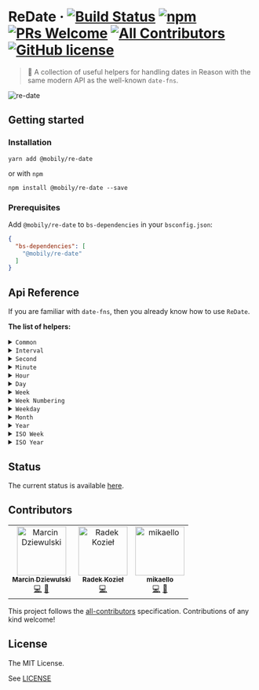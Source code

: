 # ReDate &middot; [![Build Status](https://img.shields.io/travis/com/mobily/re-date.svg?style=flat-square)](https://travis-ci.com/mobily/re-date) [![npm](https://img.shields.io/npm/v/@mobily/re-date.svg?style=flat-square)](https://www.npmjs.com/package/@mobily/re-date)  [![PRs Welcome](https://img.shields.io/badge/PRs-welcome-brightgreen.svg?style=flat-square)](http://makeapullrequest.com) [![All Contributors](https://img.shields.io/badge/all_contributors-1-orange.svg?style=flat-square)](#contributors) [![GitHub license](https://img.shields.io/badge/license-MIT-blue.svg?style=flat-square)](https://github.com/mobily/re-date/blob/master/LICENSE)

>  📆 A collection of useful helpers for handling dates in Reason with the same modern API as the well-known `date-fns`.

![re-date](https://raw.githubusercontent.com/mobily/re-date/master/assets/header.png)

## Getting started

### Installation

```shell
yarn add @mobily/re-date
```

or with `npm`

```shell
npm install @mobily/re-date --save
```

### Prerequisites

Add `@mobily/re-date` to `bs-dependencies` in your `bsconfig.json`:

```json
{
  "bs-dependencies": [
    "@mobily/re-date"
  ]
}
```

## Api Reference

If you are familiar with `date-fns`, then you already know how to use `ReDate`.

**The list of helpers:**

<!-- TOC:START - Do not remove or modify this section -->
<details>
<summary><code>Common</code></summary>

* [isEqual](docs/common.md#isequal)
* [isBefore](docs/common.md#isbefore)
* [isAfter](docs/common.md#isafter)
* [isFuture](docs/common.md#isfuture)
* [isPast](docs/common.md#ispast)
* [compareAsc](docs/common.md#compareasc)
* [compareDesc](docs/common.md#comparedesc)
* [maxOfArray](docs/common.md#maxofarray)
* [maxOfList](docs/common.md#maxoflist)
* [minOfArray](docs/common.md#minofarray)
* [minOfList](docs/common.md#minoflist)
* [isValid](docs/common.md#isvalid)
* [closestToArray](docs/common.md#closesttoarray)
* [closestToList](docs/common.md#closesttolist)
</details>

<details>
<summary><code>Interval</code></summary>

* [isWithinInterval](docs/interval.md#iswithininterval)
* [areIntervalsOverlapping](docs/interval.md#areintervalsoverlapping)
* [getOverlappingDaysInIntervals](docs/interval.md#getoverlappingdaysinintervals)
* [eachDayOfIntervalArray](docs/interval.md#eachdayofintervalarray)
* [eachDayOfIntervalList](docs/interval.md#eachdayofintervallist)
</details>

<details>
<summary><code>Second</code></summary>

* [addSeconds](docs/second.md#addseconds)
* [subSeconds](docs/second.md#subseconds)
* [differenceInSeconds](docs/second.md#differenceinseconds)
* [startOfSecond](docs/second.md#startofsecond)
* [endOfSecond](docs/second.md#endofsecond)
* [isSameSecond](docs/second.md#issamesecond)
</details>

<details>
<summary><code>Minute</code></summary>

* [addMinutes](docs/minute.md#addminutes)
* [subMinutes](docs/minute.md#subminutes)
* [differenceInMinutes](docs/minute.md#differenceinminutes)
* [startOfMinute](docs/minute.md#startofminute)
* [endOfMinute](docs/minute.md#endofminute)
* [isSameMinute](docs/minute.md#issameminute)
* [roundToNearestMinute](docs/minute.md#roundtonearestminute)
</details>

<details>
<summary><code>Hour</code></summary>

* [addHours](docs/hour.md#addhours)
* [subHours](docs/hour.md#subhours)
* [differenceInHours](docs/hour.md#differenceinhours)
* [startOfHour](docs/hour.md#startofhour)
* [endOfHour](docs/hour.md#endofhour)
* [isSameHour](docs/hour.md#issamehour)
</details>

<details>
<summary><code>Day</code></summary>

* [addDays](docs/day.md#adddays)
* [addBusinessDays](docs/day.md#addbusinessdays)
* [subDays](docs/day.md#subdays)
* [startOfDay](docs/day.md#startofday)
* [endOfDay](docs/day.md#endofday)
* [differenceInCalendarDays](docs/day.md#differenceincalendardays)
* [differenceInDays](docs/day.md#differenceindays)
* [differenceInBusinessDays](docs/day.md#differenceinbusinessdays)
* [getDayOfYear](docs/day.md#getdayofyear)
* [isSameDay](docs/day.md#issameday)
* [isToday](docs/day.md#istoday)
* [isTomorrow](docs/day.md#istomorrow)
* [isYesterday](docs/day.md#isyesterday)
</details>

<details>
<summary><code>Week</code></summary>

* [addWeeks](docs/week.md#addweeks)
* [subWeeks](docs/week.md#subweeks)
* [differenceInWeeks](docs/week.md#differenceinweeks)
* [differenceInCalendarWeeks](docs/week.md#differenceincalendarweeks)
* [startOfWeek](docs/week.md#startofweek)
* [endOfWeek](docs/week.md#endofweek)
* [isSameWeek](docs/week.md#issameweek)
* [lastDayOfWeek](docs/week.md#lastdayofweek)
* [getWeekOfMonth](docs/week.md#getweekofmonth)
* [getWeeksInMonth](docs/week.md#getweeksinmonth)
* [getWeek](docs/week.md#getweek)
</details>

<details>
<summary><code>Week Numbering</code></summary>

* [getWeekYear](docs/week_numbering.md#getweekyear)
* [startOfWeekYear](docs/week_numbering.md#startofweekyear)
</details>

<details>
<summary><code>Weekday</code></summary>

* [isSunday](docs/weekday.md#issunday)
* [isMonday](docs/weekday.md#ismonday)
* [isTuesday](docs/weekday.md#istuesday)
* [isWednesday](docs/weekday.md#iswednesday)
* [isThursday](docs/weekday.md#isthursday)
* [isFriday](docs/weekday.md#isfriday)
* [isSaturday](docs/weekday.md#issaturday)
* [isWeekend](docs/weekday.md#isweekend)
</details>

<details>
<summary><code>Month</code></summary>

* [addMonths](docs/month.md#addmonths)
* [subMonths](docs/month.md#submonths)
* [differenceInCalendarMonths](docs/month.md#differenceincalendarmonths)
* [differenceInMonths](docs/month.md#differenceinmonths)
* [startOfMonth](docs/month.md#startofmonth)
* [endOfMonth](docs/month.md#endofmonth)
* [isFirstDayOfMonth](docs/month.md#isfirstdayofmonth)
* [isLastDayOfMonth](docs/month.md#islastdayofmonth)
* [isSameMonth](docs/month.md#issamemonth)
* [lastDayOfMonth](docs/month.md#lastdayofmonth)
* [getDaysInMonth](docs/month.md#getdaysinmonth)
</details>

<details>
<summary><code>Year</code></summary>

* [addYears](docs/year.md#addyears)
* [subYears](docs/year.md#subyears)
* [startOfYear](docs/year.md#startofyear)
* [endOfYear](docs/year.md#endofyear)
* [isSameYear](docs/year.md#issameyear)
* [isLeapYear](docs/year.md#isleapyear)
* [lastMonthOfYear](docs/year.md#lastmonthofyear)
* [lastDayOfYear](docs/year.md#lastdayofyear)
* [getDaysInYear](docs/year.md#getdaysinyear)
* [differenceInCalendarYears](docs/year.md#differenceincalendaryears)
* [differenceInYears](docs/year.md#differenceinyears)
</details>

<details>
<summary><code>ISO Week</code></summary>

* [endOfISOWeek](docs/iso_week.md#endofisoweek)
* [getISOWeek](docs/iso_week.md#getisoweek)
* [isSameISOWeek](docs/iso_week.md#issameisoweek)
* [isThisISOWeek](docs/iso_week.md#isthisisoweek)
* [lastDayOfISOWeek](docs/iso_week.md#lastdayofisoweek)
* [setISOWeek](docs/iso_week.md#setisoweek)
* [startOfISOWeek](docs/iso_week.md#startofisoweek)
* [differenceInCalendarISOWeeks](docs/iso_week.md#differenceincalendarisoweeks)
</details>

<details>
<summary><code>ISO Year</code></summary>

* [getISOWeekYear](docs/iso_year.md#getisoweekyear)
* [startOfISOWeekYear](docs/iso_year.md#startofisoweekyear)
</details>

<!-- TOC:END -->

## Status

The current status is available [here](STATUS.md).

## Contributors

<!-- ALL-CONTRIBUTORS-LIST:START - Do not remove or modify this section -->
<!-- prettier-ignore-start -->
<!-- markdownlint-disable -->
<table>
  <tr>
    <td align="center"><a href="https://twitter.com/__marcin_"><img src="https://avatars1.githubusercontent.com/u/1467712?v=4" width="100px;" alt="Marcin Dziewulski"/><br /><sub><b>Marcin Dziewulski</b></sub></a><br /><a href="https://github.com/mobily/re-date/commits?author=mobily" title="Code">💻</a> <a href="https://github.com/mobily/re-date/commits?author=mobily" title="Documentation">📖</a></td>
    <td align="center"><a href="http://radoslawkoziel.pl"><img src="https://avatars3.githubusercontent.com/u/1303365?v=4" width="100px;" alt="Radek Kozieł"/><br /><sub><b>Radek Kozieł</b></sub></a><br /><a href="https://github.com/mobily/re-date/commits?author=panr" title="Code">💻</a></td>
    <td align="center"><a href="https://github.com/mikaello"><img src="https://avatars3.githubusercontent.com/u/2505178?v=4" width="100px;" alt="mikaello"/><br /><sub><b>mikaello</b></sub></a><br /><a href="https://github.com/mobily/re-date/commits?author=mikaello" title="Code">💻</a> <a href="https://github.com/mobily/re-date/commits?author=mikaello" title="Documentation">📖</a></td>
  </tr>
</table>

<!-- markdownlint-enable -->
<!-- prettier-ignore-end -->
<!-- ALL-CONTRIBUTORS-LIST:END -->

This project follows the [all-contributors](https://github.com/kentcdodds/all-contributors) specification. Contributions of any kind welcome!

## License

The MIT License.

See [LICENSE](LICENSE)
